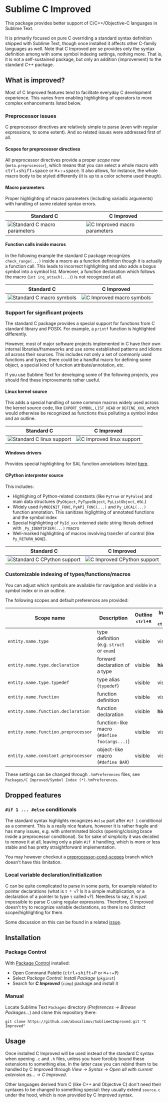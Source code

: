 Sublime C Improved
================

This package provides better support of C/C++/Objective-C languages in Sublime Text.

It is primarily focused on pure C overriding a standard syntax definition shipped with Sublime Text, though once installed it affects other C-family languages as well. Note that C Improved per se provides only the syntax definition among with some symbol indexing settings, nothing more. That is, it is not a self-sustained package, but only an addition (improvement) to the standard *C++* package.

What is improved?
---
Most of C Improved features tend to facilitate everyday C development experience. This varies from enabling highlighting of operators to more complex enhancements listed below.

### Preprocessor issues
C preprocessor directives are relatively simple to parse (even with regular expressions, to some extent). And so related issues were addressed first of all.

#### Scopes for preprocessor directives
All preprocessor directives provide a proper *scope* now (`meta.preprocessor`), which means that you can select a whole macro with <kbd>ctrl</kbd>+<kbd>shift</kbd>+<kbd>space</kbd> or <kbd>⌘</kbd>+<kbd>⇧</kbd>+<kbd>space</kbd>. It also allows, for instance, the whole macro body to be styled differently (it is up to a color scheme used though).

#### Macro parameters
Proper highlighting of macro parameters (including variadic arguments) with handling of some related syntax errors.

Standard C | C Improved
---------- | ----------
![Standard C macro parameters](http://habrastorage.org/storage3/1f8/118/fda/1f8118fda926989ac597a36ab0466473.png) | ![C Improved macro parameters](http://habrastorage.org/storage3/f31/11a/004/f3111a004bb12c613e909eb16886f101.png)

#### Function calls inside macros
In the following example the standard C package recognizes `check_range(...)` inside a macro as a function definition though it is actually a function call.
This leads to incorrect highlighting and also adds a bogus symbol into a symbol list.
Moreover, a function declaration which follows the macro (`int irq_attach(...)`) is not recognized at all.

Standard C | C Improved
---------- | ----------
![Standard C macro symbols](http://habrastorage.org/storage3/9ab/a6c/99c/9aba6c99c480b90e7cfb1a841f550787.png) | ![C Improved macro symbols](http://habrastorage.org/storage3/46a/476/c85/46a476c85af7ff8feb6395d4dfdb96ba.png)

### Support for significant projects
The standard C package provides a special support for functions from C standard library and POSIX. For example, a `printf` function is highlighted differently.

However, most of major software projects implemented in C have their own internal libraries/frameworks and use some established patterns and idioms all across their sources. This includes not only a set of commonly used functions and types; there could be a handful macro for defining some object, a special kind of function attribute/annotation, etc.

If you use Sublime Text for developing some of the following projects, you should find these improvements rather useful.

#### Linux kernel source
This adds a special handling of some common macros widely used across the kernel source code, like `EXPORT_SYMBOL`, `LIST_HEAD` or `DEFINE_XXX`,
which would otherwise be recognized as functions thus polluting a symbol index and an outline.

Standard C | C Improved
---------- | ----------
![Standard C linux support](http://habrastorage.org/storage3/c7b/b01/316/c7bb01316e29e0994ec32aa212911a37.png) | ![C Improved linux support](http://habrastorage.org/storage3/024/daa/2ac/024daa2acbc19b9d6060faf59b23d12b.png)

#### Windows drivers
Provides special highlighting for SAL function annotations listed [here](http://msdn.microsoft.com/en-us/library/windows/hardware/hh454237.aspx).

#### CPython interpreter source
This includes:
 * Highlighing of Python-related constants (like `PyTrue` or `PyFalse`) and main data structures (`PyObject`, `PyTypeObject`, `PyListObject`, etc.)
 * Widely used `PyMODINIT_FUNC`, `PyAPI_FUNC(...)` and `Py_LOCAL(...)` function annotation. This sanitizes higlighting of annotated functions and the symbol index
 * Special highlighting of `PyId_xxx` interned static string literals defined with `_Py_IDENTIFIER(...)` macro
 * Well-marked highlighting of macros involving transfer of control (like `Py_RETURN_NONE`).

Standard C | C Improved
---------- | ----------
![Standard C CPython support](http://habrastorage.org/files/e6b/717/906/e6b71790670e4500b24de764db1bf7dd.png) | ![C Improved CPython support](http://habrastorage.org/files/1e0/1f1/f5e/1e01f1f5e7fd4e14a1fc3bc504896744.png)

### Customizable indexing of types/functions/macros
You can adjust which symbols are available for navigation and visible in a symbol index or in an outline.

The following scopes and default preferences are provided:

Scope name | Description | Outline<br/><kbd>ctrl</kbd>+<kbd>R</kbd> | Index (ST3) <kbd>F12</kbd><br/><kbd>ctrl</kbd>+<kbd>shift</kbd>+<kbd>R</kbd>
---------- | ----------- | ---------------------------------------- | -----
`entity.name.type`                 | type definition (e.g. `struct` or `enum`)    | visible | visible
`entity.name.type.declaration`     | forward declaration of a type                | visible | **hidden**
`entity.name.type.typedef`         | type alias (`typedef`)                       | visible | visible
`entity.name.function`             | function definition                          | visible | visible
`entity.name.function.declaration` | function declaration                         | visible | **hidden**
`entity.name.function.preprocessor`| function-like macro (`#define foo(args...)`) | visible | visible
`entity.name.constant.preprocessor`| object-like macro (`#define BAR`)            | visible | visible

These settings can be changed through `.tmPreferences` files, see `Packages/C Improved/Symbol Index (*).tmPreferences`.

Dropped features
----------------

### `#if 1 ... #else` conditionals
The standard syntax highlights recognizes `#else` part after `#if 1` conditional as a comment. This is a really nice feature, however it is rather fragile and has many issues, e.g. with unterminated blocks (opening/closing brace inside a preprocessor conditional).
So for sake of simplicity it was decided to remove it at all, leaving only a plain `#if 0` handling, which is more or less stable and has pretty straightforward implementation.

You may however checkout a [preprocessor-cond-scopes](//github.com/abusalimov/SublimeCImproved/tree/preprocessor-cond-scopes) branch which doesn't have this limitation.

### Local variable declaration/initialization
C can be quite complicated to parse in some parts, for example related to pointer declarations (what is `t * v`? Is it a simple multiplication, or a declaration of a pointer to type `t` called `v`?). Needless to say, it is just impossible to parse C using regular expressions. Therefore, C Improved doesn't try to recognize variable declarations, so there is no distinct scope/highlighting for them.

Some discussion on this can be found in a related [issue](//github.com/abusalimov/SublimeCImproved/issues/8).

Installation
---
### Package Control
With [Package Control](https://sublime.wbond.net/installation) installed:
 * Open Command Palette (<kbd>ctrl</kbd>+<kbd>shift</kbd>+<kbd>P</kbd> or <kbd>⌘</kbd>+<kbd>⇧</kbd>+<kbd>P</kbd>)
 * Select *Package Control: Install Package* (`pkginst`)
 * Search for ***C Improved*** (`cimp`) package and install it

### Manual
Locate Sublime Text `Packages` directory (*Preferences → Browse Packages...*)
and clone this repository there:

    git clone https://github.com/abusalimov/SublimeCImproved.git "C Improved"

Usage
---

Once installed C Improved will be used instead of the standard C syntax when opening `.c` and `.h` files, unless you have forcibly bound these extensions to something else.
In the latter case you can rebind them to be handled by C Improved through *View → Syntax → Open all with current extension as… → C Improved*.

Other languages derived from C (like C++ and Objective C) don't need their syntaxes to be changed to something special:
they usually extend `source.c` under the hood, which is now provided by C Improved syntax.


